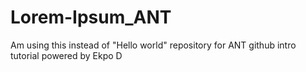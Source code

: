 # Lorem-Ipsum_ANT
Am using this instead of "Hello world" repository for ANT github intro tutorial powered by Ekpo D
